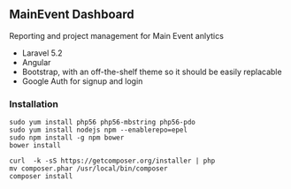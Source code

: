 ## MainEvent Dashboard

Reporting and project management for Main Event anlytics
* Laravel 5.2
* Angular
* Bootstrap, with an off-the-shelf theme so it should be easily replacable
* Google Auth for signup and login

### Installation
```
sudo yum install php56 php56-mbstring php56-pdo 
sudo yum install nodejs npm --enablerepo=epel
sudo npm install -g npm bower
bower install

curl  -k -sS https://getcomposer.org/installer | php
mv composer.phar /usr/local/bin/composer
composer install
```



